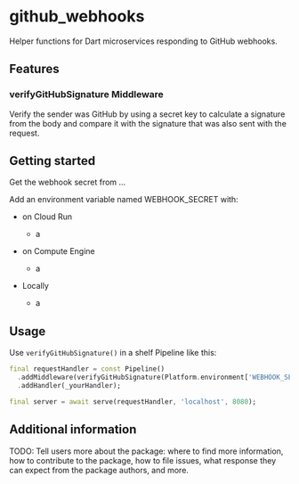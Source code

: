 # github_webhooks

Helper functions for Dart microservices responding to GitHub webhooks.

## Features

### verifyGitHubSignature Middleware

Verify the sender was GitHub by using a secret key to calculate a signature from the body and compare it with the signature that was also sent with the request.

## Getting started

Get the webhook secret from ...

Add an environment variable named WEBHOOK_SECRET with:

- on Cloud Run
  - a

- on Compute Engine
  - a

- Locally
  - a

## Usage

Use `verifyGitHubSignature()` in a shelf Pipeline like this:

```dart
final requestHandler = const Pipeline()
  .addMiddleware(verifyGitHubSignature(Platform.environment['WEBHOOK_SECRET']!))
  .addHandler(_yourHandler);

final server = await serve(requestHandler, 'localhost', 8080);
```

## Additional information

TODO: Tell users more about the package: where to find more information, how to 
contribute to the package, how to file issues, what response they can expect 
from the package authors, and more.
